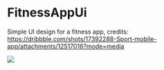 # FitnessAppUi
Simple UI design for a fitness app, credits: https://dribbble.com/shots/17392288-Sport-mobile-app/attachments/12517016?mode=media

<img src = "https://user-images.githubusercontent.com/86673605/254427383-8a1b00f8-631f-44ca-91f4-b1633895dde5.jpg" >


